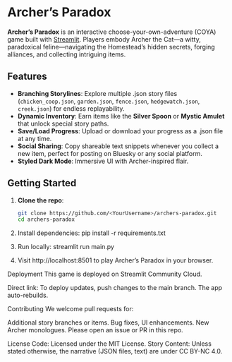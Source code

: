 # Archer’s Paradox

**Archer’s Paradox** is an interactive choose-your-own-adventure (COYA) game built with [Streamlit](https://streamlit.io/). Players embody Archer the Cat—a witty, paradoxical feline—navigating the Homestead’s hidden secrets, forging alliances, and collecting intriguing items.

## Features

- **Branching Storylines**: Explore multiple .json story files (`chicken_coop.json`, `garden.json`, `fence.json`, `hedgewatch.json`, `creek.json`) for endless replayability.
- **Dynamic Inventory**: Earn items like the **Silver Spoon** or **Mystic Amulet** that unlock special story paths.
- **Save/Load Progress**: Upload or download your progress as a .json file at any time.
- **Social Sharing**: Copy shareable text snippets whenever you collect a new item, perfect for posting on Bluesky or any social platform.
- **Styled Dark Mode**: Immersive UI with Archer-inspired flair.

## Getting Started

1. **Clone the repo**:
   ```bash
   git clone https://github.com/<YourUsername>/archers-paradox.git
   cd archers-paradox

2. Install dependencies:
   pip install -r requirements.txt

3. Run locally:
   streamlit run main.py

4. Visit http://localhost:8501 to play Archer’s Paradox in your browser.

Deployment
This game is deployed on Streamlit Community Cloud.

Direct link: 
To deploy updates, push changes to the main branch. The app auto-rebuilds.

Contributing
We welcome pull requests for:

Additional story branches or items.
Bug fixes, UI enhancements.
New Archer monologues.
Please open an issue or PR in this repo.

License
Code: Licensed under the MIT License.
Story Content: Unless stated otherwise, the narrative (JSON files, text) are under CC BY-NC 4.0.
